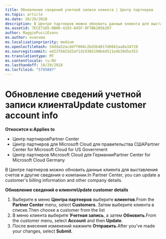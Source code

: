```yaml
---
title: Обновление сведений учетной записи клиента | Центр партнеров
ms.topic: article
ms.date: 10/29/2018
description: В Центре партнеров можно обновить данные клиента для выставления счетов и другие сведения о компании.
ms.assetid: 7ECE7165-0B0D-4183-845F-9F7B62056207
author: MaggiePucciEvans
ms.author: evansma
ms.localizationpriority: medium
ms.openlocfilehash: 54dda52acddff804c2bd3b4017d6041aa0a34720
ms.sourcegitcommit: ed22f6825d3af1d19385198b4d511e4b39d5e353
ms.translationtype: MT
ms.contentlocale: ru-RU
ms.lasthandoff: 10/29/2018
ms.locfileid: "5795087"
---
```

# <a name="update-customer-account-info"></a><span data-ttu-id="51d30-103">Обновление сведений учетной записи клиента</span><span class="sxs-lookup"><span data-stu-id="51d30-103">Update customer account info</span></span>

**<span data-ttu-id="51d30-104">Относится к:</span><span class="sxs-lookup"><span data-stu-id="51d30-104">Applies to</span></span>**

-  <span data-ttu-id="51d30-105">Центр партнеров</span><span class="sxs-lookup"><span data-stu-id="51d30-105">Partner Center</span></span>
-  <span data-ttu-id="51d30-106">Центр партнеров для Microsoft Cloud для правительства США</span><span class="sxs-lookup"><span data-stu-id="51d30-106">Partner Center for Microsoft Cloud for US Government</span></span>
-  <span data-ttu-id="51d30-107">Центр партнеров Microsoft Cloud для Германии</span><span class="sxs-lookup"><span data-stu-id="51d30-107">Partner Center for Microsoft Cloud Germany</span></span>

<span data-ttu-id="51d30-108">В Центре партнеров можно обновить данные клиента для выставления счетов и другие сведения о компании.</span><span class="sxs-lookup"><span data-stu-id="51d30-108">In Partner Center, you can update a customer's billing information and other company details.</span></span>

**<span data-ttu-id="51d30-109">Обновление сведений о клиенте</span><span class="sxs-lookup"><span data-stu-id="51d30-109">Update customer details</span></span>**

1.  <span data-ttu-id="51d30-110">Выберите в меню **Центра партнеров** выберите **клиентов**.</span><span class="sxs-lookup"><span data-stu-id="51d30-110">From the **Partner Center** menu, select **Customers**.</span></span> <span data-ttu-id="51d30-111">Затем выберите клиента в списке.</span><span class="sxs-lookup"><span data-stu-id="51d30-111">Then choose a customer from the list</span></span>
2.  <span data-ttu-id="51d30-112">В меню клиента выберите **Учетная запись**, а затем **Обновить**.</span><span class="sxs-lookup"><span data-stu-id="51d30-112">From the customer menu, select **Account** and then **Update**.</span></span>
3.  <span data-ttu-id="51d30-113">После внесения изменений нажмите **Отправить**.</span><span class="sxs-lookup"><span data-stu-id="51d30-113">After you've made your changes, select **Submit**.</span></span>

 

 



